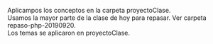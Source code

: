 Aplicampos los conceptos en la carpeta proyectoClase.  
Usamos la mayor parte de la clase de hoy para repasar. Ver carpeta repaso-php-20190920.  
Los temas se aplicaron en proyectoClase.  
